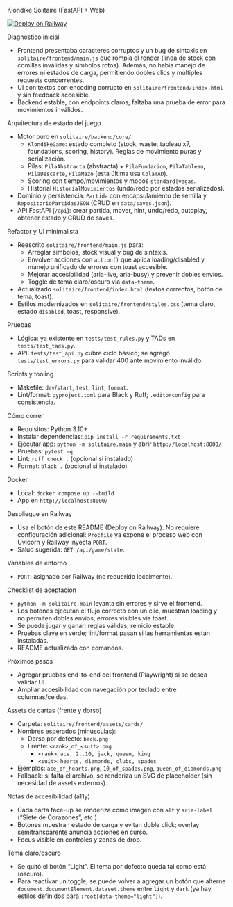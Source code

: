 Klondike Solitaire (FastAPI + Web)

[![Deploy on Railway](https://railway.app/button.svg)](https://railway.app/new/template?template=https://github.com/PabloCannizzaro/TP_FINAL_PROGRAMACION)

Diagnóstico inicial

- Frontend presentaba caracteres corruptos y un bug de sintaxis en `solitaire/frontend/main.js` que rompía el render (línea de stock con comillas inválidas y símbolos rotos). Además, no había manejo de errores ni estados de carga, permitiendo dobles clics y múltiples requests concurrentes.
- UI con textos con encoding corrupto en `solitaire/frontend/index.html` y sin feedback accesible.
- Backend estable, con endpoints claros; faltaba una prueba de error para movimientos inválidos.
 

Arquitectura de estado del juego

- Motor puro en `solitaire/backend/core/`:
  - `KlondikeGame`: estado completo (stock, waste, tableau x7, foundations, scoring, history). Reglas de movimiento puras y serialización.
  - Pilas: `PilaAbstracta` (abstracta) + `PilaFundacion`, `PilaTableau`, `PilaDescarte`, `PilaMazo` (esta última usa `ColaTAD`).
  - Scoring con tiempo/movimientos y modos `standard|vegas`.
  - Historial `HistorialMovimientos` (undo/redo por estados serializados).
- Dominio y persistencia: `Partida` con encapsulamiento de semilla y `RepositorioPartidasJSON` (CRUD en `data/saves.json`).
- API FastAPI (`/api`): crear partida, mover, hint, undo/redo, autoplay, obtener estado y CRUD de saves.

Refactor y UI minimalista

- Reescrito `solitaire/frontend/main.js` para:
  - Arreglar símbolos, stock visual y bug de sintaxis.
  - Envolver acciones con `action()` que aplica loading/disabled y manejo unificado de errores con toast accesible.
  - Mejorar accesibilidad (aria-live, aria-busy) y prevenir dobles envíos.
  - Toggle de tema claro/oscuro via `data-theme`.
- Actualizado `solitaire/frontend/index.html` (textos correctos, botón de tema, toast).
- Estilos modernizados en `solitaire/frontend/styles.css` (tema claro, estado `disabled`, toast, responsive).

Pruebas

- Lógica: ya existente en `tests/test_rules.py` y TADs en `tests/test_tads.py`.
- API: `tests/test_api.py` cubre ciclo básico; se agregó `tests/test_errors.py` para validar 400 ante movimiento inválido.
 

Scripts y tooling

- Makefile: `dev`/`start`, `test`, `lint`, `format`.
- Lint/format: `pyproject.toml` para Black y Ruff; `.editorconfig` para consistencia.

Cómo correr

- Requisitos: Python 3.10+
- Instalar dependencias: `pip install -r requirements.txt`
- Ejecutar app: `python -m solitaire.main` y abrir `http://localhost:8000/`
- Pruebas: `pytest -q`
- Lint: `ruff check .` (opcional si instalado)
- Format: `black .` (opcional si instalado)

Docker

- Local: `docker compose up --build`
- App en `http://localhost:8000/`

Despliegue en Railway

- Usa el botón de este README (Deploy on Railway). No requiere configuración adicional: `Procfile` ya expone el proceso web con Uvicorn y Railway inyecta `PORT`.
- Salud sugerida: `GET /api/game/state`.

 

Variables de entorno

- `PORT`: asignado por Railway (no requerido localmente).

Checklist de aceptación

- `python -m solitaire.main` levanta sin errores y sirve el frontend.
- Los botones ejecutan el flujo correcto con un clic, muestran loading y no permiten dobles envíos; errores visibles vía toast.
- Se puede jugar y ganar; reglas válidas; reinicio estable.
- Pruebas clave en verde; lint/format pasan si las herramientas están instaladas.
- README actualizado con comandos.

Próximos pasos

- Agregar pruebas end-to-end del frontend (Playwright) si se desea validar UI.
- Ampliar accesibilidad con navegación por teclado entre columnas/celdas.

Assets de cartas (frente y dorso)

- Carpeta: `solitaire/frontend/assets/cards/`
- Nombres esperados (minúsculas):
  - Dorso por defecto: `back.png`
  - Frente: `<rank>_of_<suit>.png`
    - `<rank>`: `ace, 2..10, jack, queen, king`
    - `<suit>`: `hearts, diamonds, clubs, spades`
- Ejemplos: `ace_of_hearts.png`, `10_of_spades.png`, `queen_of_diamonds.png`
- Fallback: si falta el archivo, se renderiza un SVG de placeholder (sin necesidad de assets externos).

Notas de accesibilidad (a11y)

- Cada carta face-up se renderiza como imagen con `alt` y `aria-label` (“Siete de Corazones”, etc.).
- Botones muestran estado de carga y evitan doble click; overlay semitransparente anuncia acciones en curso.
- Focus visible en controles y zonas de drop.

Tema claro/oscuro

- Se quitó el botón “Light”. El tema por defecto queda tal como está (oscuro).
- Para reactivar un toggle, se puede volver a agregar un botón que alterne `document.documentElement.dataset.theme` entre `light` y `dark` (ya hay estilos definidos para `:root[data-theme="light"]`).
